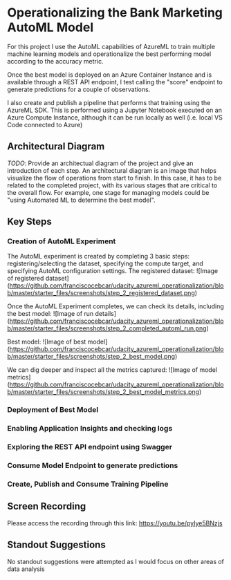 # Operationalizing the Bank Marketing AutoML Model

For this project I use the AutoML capabilities of AzureML to train multiple machine learning models and operationalize the best performing model according to the accuracy metric.

Once the best model is deployed on an Azure Container Instance and is available through a REST API endpoint, I test calling the "score" endpoint to generate predictions for a couple of observations.

I also create and publish a pipeline that performs that training using the AzureML SDK. This is performed using a Jupyter Notebook executed on an Azure Compute Instance, although it can be run locally as well (i.e. local VS Code connected to Azure)

## Architectural Diagram
*TODO*: Provide an architectual diagram of the project and give an introduction of each step. An architectural diagram is an image that helps visualize the flow of operations from start to finish. In this case, it has to be related to the completed project, with its various stages that are critical to the overall flow. For example, one stage for managing models could be "using Automated ML to determine the best model". 

## Key Steps
### Creation of AutoML Experiment
The AutoML experiment is created by completing 3 basic steps: registering/selecting the dataset, specifying the compute target, and specifying AutoML configuration settings.
The registered dataset:
![Image of registered dataset]
(https://github.com/franciscocebcar/udacity_azureml_operationalization/blob/master/starter_files/screenshots/step_2_registered_dataset.png)

Once the AutoML Experiment completes, we can check its details, including the best model:
![Image of run details]
(https://github.com/franciscocebcar/udacity_azureml_operationalization/blob/master/starter_files/screenshots/step_2_completed_automl_run.png)

Best model:
![Image of best model]
(https://github.com/franciscocebcar/udacity_azureml_operationalization/blob/master/starter_files/screenshots/step_2_best_model.png)

We can dig deeper and inspect all the metrics captured:
![Image of model metrics]
(https://github.com/franciscocebcar/udacity_azureml_operationalization/blob/master/starter_files/screenshots/step_2_best_model_metrics.png)

### Deployment of Best Model
### Enabling Application Insights and checking logs
### Exploring the REST API endpoint using Swagger
### Consume Model Endpoint to generate predictions
### Create, Publish and Consume Training Pipeline

## Screen Recording
Please access the recording through this link: https://youtu.be/pyIye5BNzjs

## Standout Suggestions
No standout suggestions were attempted as I would focus on other areas of data analysis
